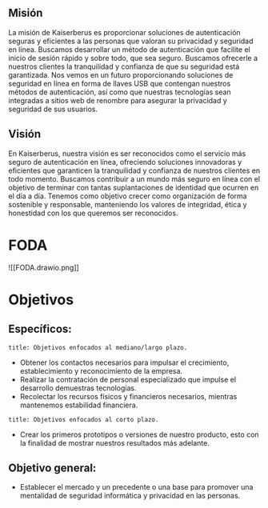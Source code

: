 ## Misión
La misión de Kaiserberus es proporcionar soluciones de autenticación seguras y eficientes a las personas que valoran su privacidad y seguridad en línea. Buscamos desarrollar un método de autenticación que facilite el inicio de sesión rápido y sobre todo, que sea seguro. Buscamos ofrecerle a nuestros clientes la tranquilidad y confianza de que su seguridad está garantizada. Nos vemos en un futuro proporcionando soluciones de seguridad en línea en forma de llaves USB que contengan nuestros métodos de autenticación, así como que nuestras tecnologías sean integradas a sitios web de renombre para asegurar la privacidad y seguridad de sus usuarios.

## Visión
En Kaiserberus, nuestra visión es ser reconocidos como el servicio más seguro de autenticación en línea, ofreciendo soluciones innovadoras y eficientes que garanticen la tranquilidad y confianza de nuestros clientes en todo momento. Buscamos contribuir a un mundo más seguro en línea con el objetivo de terminar con tantas suplantaciones de identidad que ocurren en el día a día. Tenemos como objetivo crecer como organización de forma sostenible y responsable, manteniendo los valores de integridad, ética y honestidad con los que queremos ser reconocidos.
# FODA
![[FODA.drawio.png]]
# Objetivos
## Específicos:

```ad-note
title: Objetivos enfocados al mediano/largo plazo.
```
- Obtener los contactos necesarios para impulsar el crecimiento, establecimiento y reconocimiento de la empresa.
- Realizar la contratación de personal especializado que impulse el desarrollo demuestras tecnologías.
- Recolectar los recursos físicos y financieros necesarios, mientras mantenemos estabilidad financiera.
```ad-note
title: Objetivos enfocados al corto plazo.
```
- Crear los primeros prototipos o versiones de nuestro producto, esto con la finalidad de mostrar nuestros resultados más adelante.
## Objetivo general:
* Establecer el mercado y un precedente o una base para promover una mentalidad de seguridad informática y privacidad en las personas.
